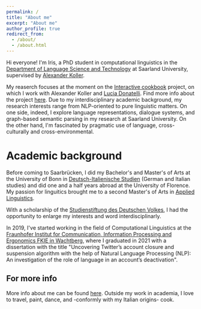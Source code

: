 ```yaml
---
permalink: /
title: "About me"
excerpt: "About me"
author_profile: true
redirect_from: 
  - /about/
  - /about.html
---
```


Hi everyone!
I'm Iris, a PhD student in computational linguistics in the [Department of Language Science and Technology](https://www.uni-saarland.de/en/department/lst.html) at Saarland University, supervised by [Alexander Koller](https://www.coli.uni-saarland.de/~koller/). 

My reaserch focuses at the moment on the [Interactive cookbook](https://github.com/interactive-cookbook) project, on which I work with Alexander Koller and [Lucia Donatelli](http://luciadonatelli.georgetown.domains/). Find more info about the project [here](https://saarland-informatics-campus.de/en/piece-of-news/interactive-cookbook/). Due to my interdisciplinary academic background, my research interests range from  NLP-oriented to pure linguistic matters. On one side, indeed, I explore language representations, dialogue systems, and graph-based semantic parsing in my research at Saarland University. On the other hand, I'm fascinated by pragmatic use of language, cross-culturally and cross-environmental.


Academic background
======
Before coming to Saarbrücken, I did my Bachelor's and Master's of Arts at the University of Bonn in [Deutsch-Italienische Studien](https://www.deutsch-italienische-studien.uni-bonn.de/) (German and Italian studies) and did one and a half years abroad at the University of Florence. My passion for linguitics brought me to a second Master's of Arts in [Applied Linguistics](https://www.uni-bonn.de/en/studying/degree-programs/degree-programs-a-z/applied-linguistics-ma). 

With a scholarship of the [Studienstiftung des Deutschen Volkes](https://www.studienstiftung.de/), I had the opportunity to enlarge my interests and word interdisciplinarly. 

In 2019, I've started working in the field of Computational Linguistics at the [Fraunhofer Institut for Communication, Information Processing and Ergonomics FKIE in Wachtberg](https://www.fkie.fraunhofer.de/), where I graduated in 2021 with a dissertation with the title "Uncovering Twitter’s account closure and suspension algorithm with the help of Natural Language Processing (NLP): An investigation of the role of language in an account’s deactivation".


For more info
------
More info about me can be found [here](https://www.linkedin.com/in/iris-ferrazzo-6bbb0518b/).
Outside my work in academia, I love to travel, paint, dance, and -conformly with my Italian origins- cook. 
